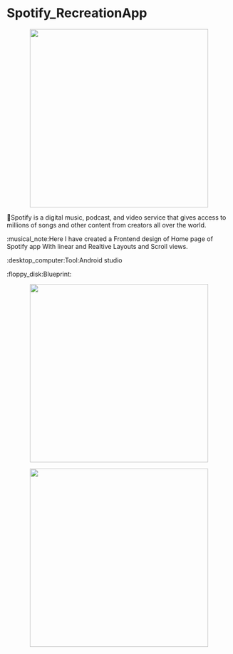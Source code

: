 # Spotify_RecreationApp
<p align="center">
  <img src="https://github.com/KiruthigaRavi/Spotify_RecreationApp/assets/104771518/01e363f3-3828-4bb5-a1f7-c6e509a0ae07" width="400" />
</p>
<p>

:musical_note:Spotify is a digital music, podcast, and video service that gives access to millions of songs and other content from creators all over the world.</p>
<p>:musical_note:Here I have created a Frontend design of Home page of Spotify app With linear and  Realtive Layouts and Scroll views.</p>
<p>:desktop_computer:Tool:Android studio</p>
:floppy_disk:Blueprint:



<p align="center"><img src="https://github.com/KiruthigaRavi/Spotify_RecreationApp/assets/104771518/b6e1b445-7d12-4bdf-883a-7801271b27e4" width="400" ></p>
<p align="center"><img src="https://github.com/KiruthigaRavi/Spotify_RecreationApp/assets/104771518/6986c38c-3ea0-4f6d-881e-83fc84701db5" width="400" ></p>

